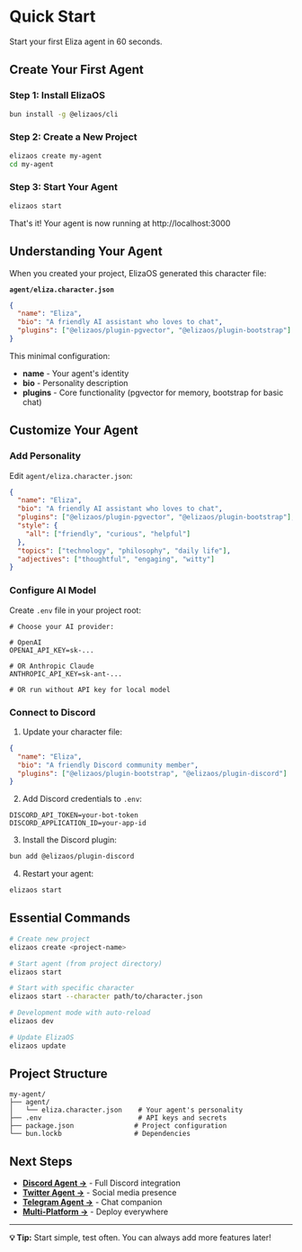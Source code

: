 # Quick Start

Start your first Eliza agent in 60 seconds.

## Create Your First Agent

### Step 1: Install ElizaOS

```bash
bun install -g @elizaos/cli
```

### Step 2: Create a New Project

```bash
elizaos create my-agent
cd my-agent
```

### Step 3: Start Your Agent

```bash
elizaos start
```

That's it! Your agent is now running at http://localhost:3000

## Understanding Your Agent

When you created your project, ElizaOS generated this character file:

**`agent/eliza.character.json`**

```json
{
  "name": "Eliza",
  "bio": "A friendly AI assistant who loves to chat",
  "plugins": ["@elizaos/plugin-pgvector", "@elizaos/plugin-bootstrap"]
}
```

This minimal configuration:

- **name** - Your agent's identity
- **bio** - Personality description
- **plugins** - Core functionality (pgvector for memory, bootstrap for basic chat)

## Customize Your Agent

### Add Personality

Edit `agent/eliza.character.json`:

```json
{
  "name": "Eliza",
  "bio": "A friendly AI assistant who loves to chat",
  "plugins": ["@elizaos/plugin-pgvector", "@elizaos/plugin-bootstrap"],
  "style": {
    "all": ["friendly", "curious", "helpful"]
  },
  "topics": ["technology", "philosophy", "daily life"],
  "adjectives": ["thoughtful", "engaging", "witty"]
}
```

### Configure AI Model

Create `.env` file in your project root:

```
# Choose your AI provider:

# OpenAI
OPENAI_API_KEY=sk-...

# OR Anthropic Claude
ANTHROPIC_API_KEY=sk-ant-...

# OR run without API key for local model
```

### Connect to Discord

1. Update your character file:

```json
{
  "name": "Eliza",
  "bio": "A friendly Discord community member",
  "plugins": ["@elizaos/plugin-bootstrap", "@elizaos/plugin-discord"]
}
```

2. Add Discord credentials to `.env`:

```
DISCORD_API_TOKEN=your-bot-token
DISCORD_APPLICATION_ID=your-app-id
```

3. Install the Discord plugin:

```bash
bun add @elizaos/plugin-discord
```

4. Restart your agent:

```bash
elizaos start
```

## Essential Commands

```bash
# Create new project
elizaos create <project-name>

# Start agent (from project directory)
elizaos start

# Start with specific character
elizaos start --character path/to/character.json

# Development mode with auto-reload
elizaos dev

# Update ElizaOS
elizaos update
```

## Project Structure

```
my-agent/
├── agent/
│   └── eliza.character.json    # Your agent's personality
├── .env                        # API keys and secrets
├── package.json               # Project configuration
└── bun.lockb                  # Dependencies
```

## Next Steps

- **[Discord Agent →](./discord-agent)** - Full Discord integration
- **[Twitter Agent →](./twitter-agent)** - Social media presence
- **[Telegram Agent →](./telegram-agent)** - Chat companion
- **[Multi-Platform →](./multi-platform-agent)** - Deploy everywhere

---

**💡 Tip:** Start simple, test often. You can always add more features later!
